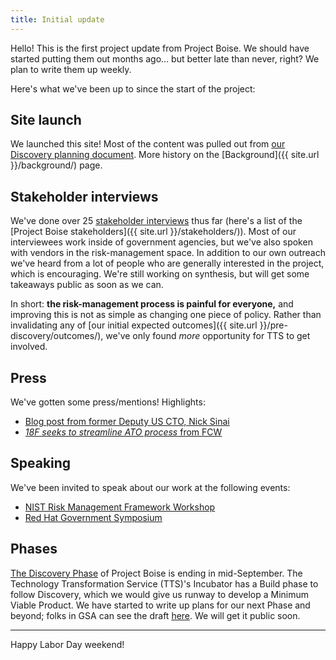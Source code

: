 ```yaml
---
title: Initial update
---
```


Hello! This is the first project update from Project Boise. We should have started putting them out months ago&hellip; but better late than never, right? We plan to write them up weekly.

Here's what we've been up to since the start of the project:

## Site launch

We launched this site! Most of the content was pulled out from [our Discovery planning document](https://docs.google.com/document/d/1CtrCqU4I1k6Z5oASiDGW4WnrbcQXMRZhiYcaXezN4tQ/edit#). More history on the [Background]({{ site.url }}/background/) page.

## Stakeholder interviews

We've done over 25 [stakeholder interviews](https://methods.18f.gov/discover/stakeholder-and-user-interviews/) thus far (here's a list of the [Project Boise stakeholders]({{ site.url }}/stakeholders/)). Most of our interviewees work inside of government agencies, but we've also spoken with vendors in the risk-management space. In addition to our own outreach we've heard from a lot of people who are generally interested in the project, which is encouraging. We're still working on synthesis, but will get some takeaways public as soon as we can.

In short: **the risk-management process is painful for everyone,** and improving this is not as simple as changing one piece of policy. Rather than invalidating any of [our initial expected outcomes]({{ site.url }}/pre-discovery/outcomes/), we've only found _more_ opportunity for TTS to get involved.

## Press

We've gotten some press/mentions! Highlights:

* [Blog post from former Deputy US CTO, Nick Sinai](https://medium.com/@NickSinai/ato-in-a-day-fd53f0ef4a5d)
* [_18F seeks to streamline ATO process_ from FCW](https://fcw.com/articles/2017/07/27/project-boise-ato-compliance.aspx)

## Speaking

We've been invited to speak about our work at the following events:

* [NIST Risk Management Framework Workshop](https://beta.csrc.nist.gov/Events/2017/NIST-Risk-Management-Framework-Workshop)
* [Red Hat Government Symposium](https://fedscoop.com/events/redhatgov/2017/)

## Phases

[The Discovery Phase](https://lean-product-design.18f.gov/1-discovery-research/) of Project Boise is ending in mid-September. The Technology Transformation Service (TTS)'s Incubator has a Build phase to follow Discovery, which we would give us runway to develop a Minimum Viable Product. We have started to write up plans for our next Phase and beyond; folks in GSA can see the draft [here](https://docs.google.com/document/d/1Z_ySpBlDcuT25MLYJciWyPLxUxALjC3kM6BO9j6YCs0/edit). We will get it public soon.

---

Happy Labor Day weekend!
